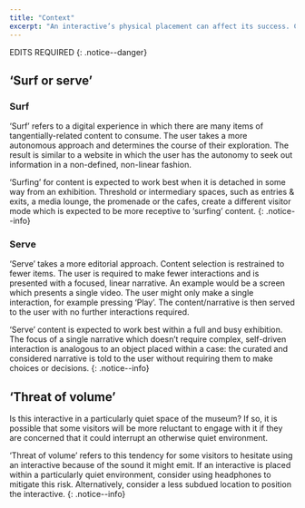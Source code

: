 ```yaml
---
title: "Context"
excerpt: "An interactive’s physical placement can affect its success. Consider how the following might affect the amount of content and how it is delivered."
---
```


EDITS REQUIRED
{: .notice--danger}

## ‘Surf or serve’

### Surf

‘Surf’ refers to a digital experience in which there are many items of tangentially-related content to consume. The user takes a more autonomous approach and determines the course of their exploration. The result is similar to a website in which the user has the autonomy to seek out information in a non-defined, non-linear fashion.

‘Surfing’ for content is expected to work best when it is detached in some way from an exhibition. Threshold or intermediary spaces, such as entries & exits, a media lounge, the promenade or the cafes, create a different visitor mode which is expected to be more receptive to ‘surfing’ content.
{: .notice--info}

### Serve

‘Serve’ takes a more editorial approach. Content selection is restrained to fewer items. The user is required to make fewer interactions and is presented with a focused, linear narrative. An example would be a screen which presents a single video. The user might only make a single interaction, for example pressing ‘Play’. The content/narrative is then served to the user with no further interactions required.

‘Serve’ content is expected to work best within a full and busy exhibition. The focus of a single narrative which doesn’t require complex, self-driven interaction is analogous to an object placed within a case: the curated and considered narrative is told to the user without requiring them to make choices or decisions.
{: .notice--info}

## ‘Threat of volume’

Is this interactive in a particularly quiet space of the museum? If so, it is possible that some visitors will be more reluctant to engage with it if they are concerned that it could interrupt an otherwise quiet environment.

‘Threat of volume’ refers to this tendency for some visitors to hesitate using an interactive because of the sound it might emit. If an interactive is placed within a particularly quiet environment, consider using headphones to mitigate this risk. Alternatively, consider a less subdued location to position the interactive.
{: .notice--info}